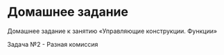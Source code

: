 # Домашнее задание

Домашнее задание к занятию «Управляющие конструкции. Функции»

Задача №2 - Разная комиссия